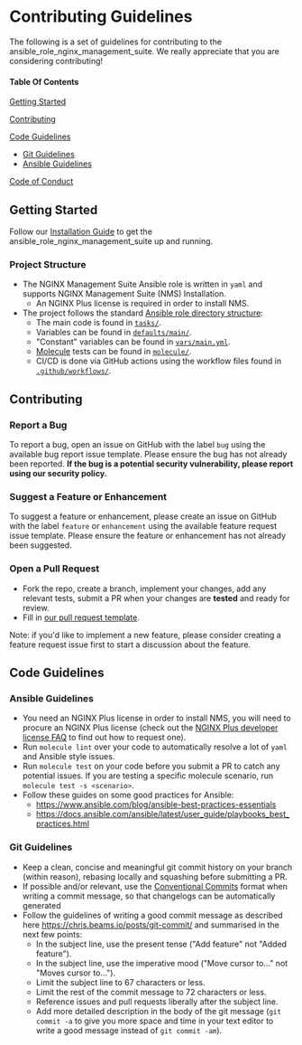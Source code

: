 # Contributing Guidelines

The following is a set of guidelines for contributing to the ansible_role_nginx_management_suite. We really appreciate that you are considering contributing!

#### Table Of Contents

[Getting Started](#getting-started)

[Contributing](#contributing)

[Code Guidelines](#code-guidelines)

* [Git Guidelines](#git-guidelines)
* [Ansible Guidelines](#ansible-guidelines)

[Code of Conduct](https://github.com/nginxinc/ansible-role-nginx-management-suite/blob/main/CODE_OF_CONDUCT.md)

## Getting Started

Follow our [Installation Guide](https://github.com/nginxinc/ansible-role-nginx-management-suite/blob/main/README.md#Installation) to get the ansible_role_nginx_management_suite up and running.

### Project Structure

* The NGINX Management Suite Ansible role is written in `yaml` and supports NGINX Management Suite (NMS) Installation.
  * An NGINX Plus license is required in order to install NMS.
* The project follows the standard [Ansible role directory structure](https://docs.ansible.com/ansible/latest/user_guide/playbooks_reuse_roles.html):
  * The main code is found in [`tasks/`](https://github.com/nginxinc/ansible-role-nginx-management-suite/blob/main/tasks/).
  * Variables can be found in [`defaults/main/`](https://github.com/nginxinc/ansible-role-nginx-management-suite/blob/main/defaults/main/).
  * "Constant" variables can be found in [`vars/main.yml`](https://github.com/nginxinc/ansible-role-nginx/blob/main/vars/main.yml).
  * [Molecule](https://molecule.readthedocs.io/) tests can be found in [`molecule/`](https://github.com/nginxinc/ansible-role-nginx/blob/main/molecule/).
  * CI/CD is done via GitHub actions using the workflow files found in [`.github/workflows/`](https://github.com/nginxinc/ansible-role-nginx/blob/main/.github/workflows/).


<!-- ### Project Structure (OPTIONAL) -->

## Contributing

### Report a Bug

To report a bug, open an issue on GitHub with the label `bug` using the available bug report issue template. Please ensure the bug has not already been reported. **If the bug is a potential security vulnerability, please report using our security policy.**

### Suggest a Feature or Enhancement

To suggest a feature or enhancement, please create an issue on GitHub with the label `feature` or `enhancement` using the available feature request issue template. Please ensure the feature or enhancement has not already been suggested.

### Open a Pull Request

* Fork the repo, create a branch, implement your changes, add any relevant tests, submit a PR when your changes are **tested** and ready for review.
* Fill in [our pull request template](https://github.com/nginxinc/ansible-role-nginx-management-suite/blob/main/.github/pull_request_template.md).

Note: if you'd like to implement a new feature, please consider creating a feature request issue first to start a discussion about the feature.

## Code Guidelines

### Ansible Guidelines

* You need an NGINX Plus license in order to install NMS, you will need to procure an NGINX Plus license (check out the [NGINX Plus developer license FAQ](https://www.nginx.com/developer-license-faqs/) to find out how to request one).
* Run `molecule lint` over your code to automatically resolve a lot of `yaml` and Ansible style issues.
* Run `molecule test` on your code before you submit a PR to catch any potential issues. If you are testing a specific molecule scenario, run `molecule test -s <scenario>`.
* Follow these guides on some good practices for Ansible:
  * <https://www.ansible.com/blog/ansible-best-practices-essentials>
  * <https://docs.ansible.com/ansible/latest/user_guide/playbooks_best_practices.html>

### Git Guidelines

* Keep a clean, concise and meaningful git commit history on your branch (within reason), rebasing locally and squashing before submitting a PR.
* If possible and/or relevant, use the [Conventional Commits](https://www.conventionalcommits.org/en/v1.0.0/) format when writing a commit message, so that changelogs can be automatically generated
* Follow the guidelines of writing a good commit message as described here <https://chris.beams.io/posts/git-commit/> and summarised in the next few points:
  * In the subject line, use the present tense ("Add feature" not "Added feature").
  * In the subject line, use the imperative mood ("Move cursor to..." not "Moves cursor to...").
  * Limit the subject line to 67 characters or less.
  * Limit the rest of the commit message to 72 characters or less.
  * Reference issues and pull requests liberally after the subject line.
  * Add more detailed description in the body of the git message (`git commit -a` to give you more space and time in your text editor to write a good message instead of `git commit -am`).
